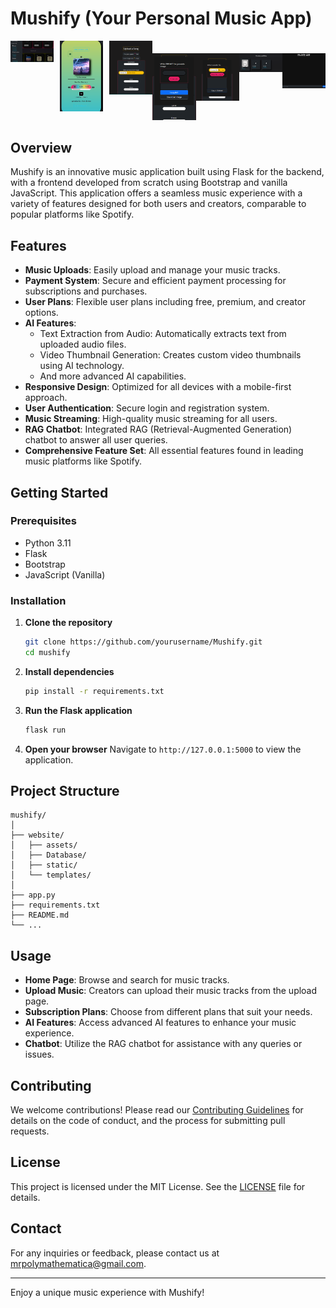 # **Mushify (Your Personal Music App)**


<div style="display: flex; justify-content: center; flex-wrap: nowrap; flex-direction:row">

  <!-- First row: First three images -->
  <div style="flex: 1; margin-right: 10px;">
    <img src="website/assets/userpage.png" alt="Home Page" width="500">
  </div>
  <div style="flex: 1; margin-right: 10px;">
    <img src="website/assets/musicpage.png" alt="Home Page" width="300">
  </div>
  <div style="flex: 1;">
    <img src="website/assets/upload_page1.png" alt="Home Page" width="250">
  </div>

  <!-- Second row: Rest of the images -->
 <div style="flex: 1; margin-top: 20px;">
    <img src="website/assets/upload_page2.png" alt="Home Page" width="250">
  </div>
  <div style="flex: 1; margin-top: 20px;">
    <img src="website/assets/upload_page3.png" alt="Home Page" width="250">
  </div>
  <div style="flex: 1; margin-top: 20px;">
    <img src="website/assets/followed_creator.png" alt="Home Page" width="450">
  </div>
  <div style="flex: 1; margin-top: 20px;">
    <img src="website/assets/mushifybot.png" alt="Home Page" width="250">
  </div>

</div>






## Overview

Mushify is an innovative music application built using Flask for the backend, with a frontend developed from scratch using Bootstrap and vanilla JavaScript. This application offers a seamless music experience with a variety of features designed for both users and creators, comparable to popular platforms like Spotify.

## Features

- **Music Uploads**: Easily upload and manage your music tracks.
- **Payment System**: Secure and efficient payment processing for subscriptions and purchases.
- **User Plans**: Flexible user plans including free, premium, and creator options.
- **AI Features**:
  - Text Extraction from Audio: Automatically extracts text from uploaded audio files.
  - Video Thumbnail Generation: Creates custom video thumbnails using AI technology.
  - And more advanced AI capabilities.
- **Responsive Design**: Optimized for all devices with a mobile-first approach.
- **User Authentication**: Secure login and registration system.
- **Music Streaming**: High-quality music streaming for all users.
- **RAG Chatbot**: Integrated RAG (Retrieval-Augmented Generation) chatbot to answer all user queries.
- **Comprehensive Feature Set**: All essential features found in leading music platforms like Spotify.

## Getting Started

### Prerequisites

- Python 3.11
- Flask
- Bootstrap
- JavaScript (Vanilla)

### Installation

1. **Clone the repository**
   ```bash
   git clone https://github.com/yourusername/Mushify.git
   cd mushify
   ```

2. **Install dependencies**
   ```bash
   pip install -r requirements.txt
   ```

3. **Run the Flask application**
   ```bash
   flask run
   ```

4. **Open your browser**
   Navigate to `http://127.0.0.1:5000` to view the application.

## Project Structure

```
mushify/
│
├── website/
│   ├── assets/
│   ├── Database/
│   ├── static/
│   └── templates/
│
├── app.py
├── requirements.txt
├── README.md
└── ...
```

## Usage

- **Home Page**: Browse and search for music tracks.
- **Upload Music**: Creators can upload their music tracks from the upload page.
- **Subscription Plans**: Choose from different plans that suit your needs.
- **AI Features**: Access advanced AI features to enhance your music experience.
- **Chatbot**: Utilize the RAG chatbot for assistance with any queries or issues.

## Contributing

We welcome contributions! Please read our [Contributing Guidelines](CONTRIBUTING.md) for details on the code of conduct, and the process for submitting pull requests.

## License

This project is licensed under the MIT License. See the [LICENSE](LICENSE) file for details.

## Contact

For any inquiries or feedback, please contact us at mrpolymathematica@gmail.com.

---

Enjoy a unique music experience with Mushify!